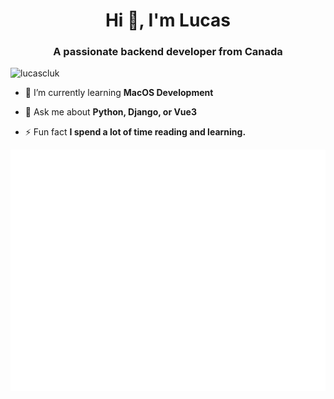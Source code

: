 <h1 align="center">Hi 👋, I'm Lucas</h1>
<h3 align="center">A passionate backend developer from Canada</h3>

<p align="left"> <img src="https://komarev.com/ghpvc/?username=lucascluk" alt="lucascluk" /> </p>

- 🌱 I’m currently learning **MacOS Development**    

- 💬 Ask me about **Python, Django, or Vue3**


- ⚡ Fun fact **I spend a lot of time reading and learning.**


<!-- If you're using "master" as default branch -->
![Metrics](https://github.com/LucasCoderT/LucasCoderT/blob/master/github-metrics.svg)


